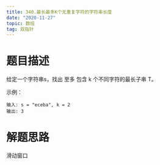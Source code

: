 ```yaml
---
title: 340.最长最多K个无重复字符的字符串长度
date: "2020-11-27"
topic: 数组
tag: 双指针
---
```

# 题目描述

给定一个字符串s，找出 至多 包含 k 个不同字符的最长子串 T。

示例：
```
输入: s = "eceba", k = 2
输出: 3
```

# 解题思路

滑动窗口

